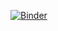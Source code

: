 [![Binder](https://mybinder.org/badge_logo.svg)](https://mybinder.org/v2/gh/famfigueiredo/day_5/HEAD)
